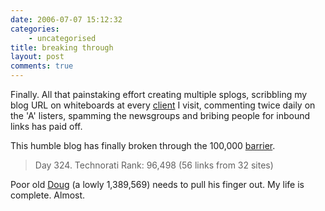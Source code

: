```yaml
---
date: 2006-07-07 15:12:32
categories:
    - uncategorised
title: breaking through
layout: post
comments: true
---
```

Finally. All that painstaking effort creating multiple splogs,
scribbling my blog URL on whiteboards at every
[client](http://www.nbrightside.com/blog/2006/07/06/just-do-what-you-are-told-2/)
I visit, commenting twice daily on the 'A' listers, spamming the
newsgroups and bribing people for inbound links has paid off.

This humble blog has finally broken through the 100,000
[barrier](http://www.flickr.com/photos/70276096@N00/183937867/).
> Day 324. Technorati Rank: 96,498 (56 links from 32 sites)

Poor old
[Doug](http://www.technorati.com/blogs/oracledoug.com/serendipity/) (a
lowly 1,389,569) needs to pull his finger out.
My life is complete. Almost.
